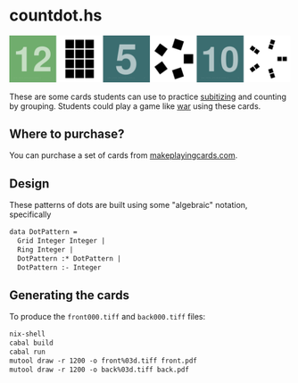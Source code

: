 # countdot.hs

![Example of a few cards showing the front and back](./samples/example.png)

These are some cards students can use to practice
[subitizing](https://en.wikipedia.org/wiki/Subitizing) and counting by
grouping.  Students could play a game like
[war](https://en.wikipedia.org/wiki/War_(card_game)) using these
cards.

## Where to purchase?

You can purchase a set of cards from 
[makeplayingcards.com](https://www.makeplayingcards.com/sell/marketplace/countdot.html).


## Design

These patterns of dots are built using some "algebraic" notation, specifically

```
data DotPattern =
  Grid Integer Integer |
  Ring Integer |
  DotPattern :* DotPattern |
  DotPattern :- Integer
```

## Generating the cards

To produce the `front000.tiff` and `back000.tiff` files:

```
nix-shell
cabal build
cabal run
mutool draw -r 1200 -o front%03d.tiff front.pdf
mutool draw -r 1200 -o back%03d.tiff back.pdf
```
